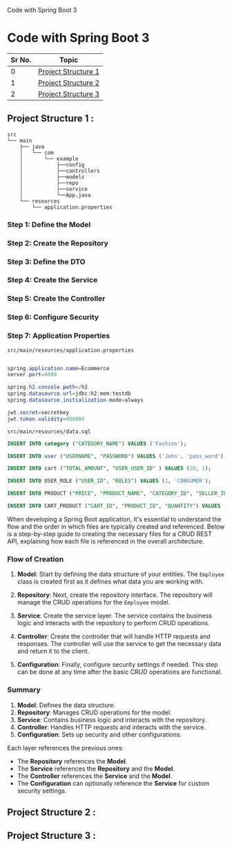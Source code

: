 Code with Spring Boot 3

# Code with Spring Boot 3

| Sr No. | Topic                                                                                                            |
| ------ | ---------------------------------------------------------------------------------------------------------------- |
| 0      | [Project Structure 1](https://jcoding09.github.io/sbnotes/notes/notes001/notes001-005.html#project-structure-1-) |
| 1      | [Project Structure 2](https://jcoding09.github.io/sbnotes/notes/notes001/notes001-005.html#project-structure-2-) |
| 2      | [Project Structure 3](https://jcoding09.github.io/sbnotes/notes/notes001/notes001-005.html#project-structure-3-) |

## Project Structure 1 :

```
src
└── main
    ├── java
    │   └── com
    │       └── example
    │           ├──config
    │           ├──controllers
    │           ├──models
    │           ├──repo
    │           ├──service
    │           └──App.java
    └── resources
        └── application.properties
```

### Step 1: Define the Model

### Step 2: Create the Repository

### Step 3: Define the DTO

### Step 4: Create the Service

### Step 5: Create the Controller

### Step 6: Configure Security

### Step 7: Application Properties

`src/main/resources/application.properties`

```java

spring.application.name=Ecommerce
server.port=8000

spring.h2.console.path=/h2
spring.datasource.url=jdbc:h2:mem:testdb
spring.datasource.initialization-mode=always

jwt.secret=secretkey
jwt.token.validity=900000
```

`src/main/resources/data.sql`

```sql
INSERT INTO category ("CATEGORY_NAME") VALUES ('Fashion');

INSERT INTO user ("USERNAME", "PASSWORD") VALUES ('John', 'pass_word');

INSERT INTO cart ("TOTAL_AMOUNT", "USER_USER_ID" ) VALUES (20, 1);

INSERT INTO USER_ROLE ("USER_ID", "ROLES") VALUES (1, 'CONSUMER');

INSERT INTO PRODUCT ("PRICE", "PRODUCT_NAME", "CATEGORY_ID", "SELLER_ID") VALUES (29190, 'Apple MacBook', 2, 3);

INSERT INTO CART_PRODUCT ("CART_ID", "PRODUCT_ID", "QUANTITY") VALUES (1, 2, 2);
```

When developing a Spring Boot application, it's essential to understand the flow and the order in which files are typically created and referenced. Below is a step-by-step guide to creating the necessary files for a CRUD REST API, explaining how each file is referenced in the overall architecture.

### Flow of Creation

1. **Model**: Start by defining the data structure of your entities. The `Employee` class is created first as it defines what data you are working with.

2. **Repository**: Next, create the repository interface. The repository will manage the CRUD operations for the `Employee` model.

3. **Service**: Create the service layer. The service contains the business logic and interacts with the repository to perform CRUD operations.

4. **Controller**: Create the controller that will handle HTTP requests and responses. The controller will use the service to get the necessary data and return it to the client.

5. **Configuration**: Finally, configure security settings if needed. This step can be done at any time after the basic CRUD operations are functional.

### Summary

1. **Model**: Defines the data structure.
2. **Repository**: Manages CRUD operations for the model.
3. **Service**: Contains business logic and interacts with the repository.
4. **Controller**: Handles HTTP requests and interacts with the service.
5. **Configuration**: Sets up security and other configurations.

Each layer references the previous ones:

- The **Repository** references the **Model**.
- The **Service** references the **Repository** and the **Model**.
- The **Controller** references the **Service** and the **Model**.
- The **Configuration** can optionally reference the **Service** for custom security settings.

## Project Structure 2 :

## Project Structure 3 :
